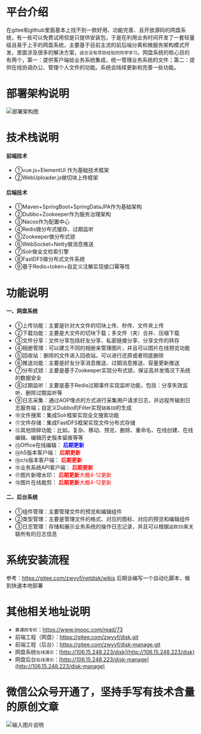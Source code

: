 # 平台介绍
在gitee和github里面基本上找不到一款好用、功能完善、且开放源码的网盘系统，有一些可以免费试用但是只提供安装包，于是在利用业务时间开发了一套轻量级且易于上手的网盘系统，主要基于目前主流的前后端分离和微服务架构模式开发，里面涉及很多的解决方案，`适合没有项目经验的同学学习`。网盘系统的核心目的有两个，第一：提供客户端给业务系统集成，统一管理业务系统的文件；第二：提供在线协调办公、管理个人文件的功能。系统会陆续更新和完善一些功能。

# 部署架构说明
![部署架构图](https://images.gitee.com/uploads/images/2020/0406/140458_b47366d8_798389.png "部署架构.png")

# 技术栈说明
#### 前端技术
* ①vue.js+ElementUI 作为基础技术框架
* ②WebUploader.js做切块上传框架

#### 后端技术
* ①Maven+SpringBoot+SpringDataJPA作为基础架构
* ②Dubbo+Zookeeper作为服务治理架构
* ③Nacos作为配置中心
* ④Redis做分布式缓存、过期监听
* ⑤Zookeeper做分布式锁
* ⑥WebSocket+Netty做消息推送
* ⑦Solr做全文检索引擎
* ⑧FastDFS做分布式文件系统
* ⑨基于Redis+token+自定义注解实现接口幂等性

# 功能说明
#### 一、网盘系统
* ①上传功能：主要是针对大文件的切块上传、秒传、文件夹上传
* ②下载功能：主要是大文件的切块下载；多文件（夹）合并、压缩下载
* ③文件分享：文件分享包括好友分享、私密链接分享、分享文件的转存
* ④相册管理：可以建立不同的相册来管理图片，并且可以图片在线预览功能
* ⑤回收站：删除的文件进入回收站，可以进行还原或者彻底删除
* ⑥推送功能：主要是好友分享消息推送、过期消息推送、容量更新推送
* ⑦分布式锁：主要是基于Zookeeper实现分布式锁，保证高并发情况下系统的数据安全
* ⑧过期监听：主要是基于Redis过期事件实现监听功能，包括：分享失效监听、删除过期监听等
* ⑨日志采集：通过AOP埋点的方式进行采集用户请求日志，并远程传输到日志服务端；自定义Dubbo的Filter实现`链路ID`的生成
* ⑩文件搜索：集成Solr框架实现全文搜索功能
* ⑪文件存储：集成FastDFS框架实现文件分布式存储
* ⑫其他琐碎功能：比如，复杂、移动、预览、删除、重命名、在线创建、在线编辑、编辑历史版本留痕等等
* ⑬Office在线编辑：<font color=blue> **后期更新** </font>
* ⑭h5版本客户端：<font color=red> **后期更新** </font>
* ⑮c/s版本客户端：<font color=red> **后期更新** </font>
* ⑯业务系统API客户端：<font color=red> **后期更新** </font>
* ⑰图片新增水印：<font color=red> **后期更新**大概4-12更新</font>
* ⑱图片在线裁剪：<font color=red> **后期更新**大概4-12更新 </font>

#### 二、后台系统
* ①组件管理：主要管理文件的预览和编辑组件
* ②类型管理：主要是管理文件的格式、对应的图标、对应的预览和编辑组件
* ③日志管理：存储和展示业务系统的操作日志记录，并且可以根据`追踪ID`来关联所有的日志信息

# 系统安装流程
参考：https://gitee.com/zwyyf/netdisk/wikis
后期会编写一个自动化脚本，做到快速本地部署

# 其他相关地址说明
* `慕课网专栏`：https://www.imooc.com/read/73
* 前端工程（网盘）：https://gitee.com/zwyyf/disk.git
* 前端工程（后台）：https://gitee.com/zwyyf/disk-manage.git
* 网盘系统`在线演示`：[http://106.15.248.223/disk](http://106.15.248.223/disk)
* 网盘后台`在线演示`：[http://106.15.248.223/disk-manage](http://106.15.248.223/disk-manage)



# 微信公众号开通了，坚持手写有技术含量的原创文章
![输入图片说明](https://images.gitee.com/uploads/images/2020/0407/231510_6b308b9b_798389.jpeg "二维码.jpg")